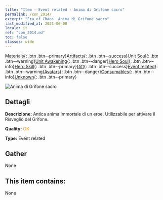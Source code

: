 ```yaml
---
title: "Item - Event related - Anima di Grifone sacro"
permalink: /con_2014/
excerpt: "Era of Chaos  Anima di Grifone sacro"
last_modified_at: 2021-06-08
locale: it
ref: "con_2014.md"
toc: false
classes: wide
---
```

 [Materials](/ItemsIT/){: .btn .btn--primary}[Artifacts](/ItemsIT/Artifacts/){: .btn .btn--success}[Unit Soul](/ItemsIT/UnitSoul/){: .btn .btn--warning}[Unit Awakening](/ItemsIT/UnitAwakening/){: .btn .btn--danger}[Hero Soul](/ItemsIT/HeroSoul/){: .btn .btn--info}[Hero Skill](/ItemsIT/HeroSkill/){: .btn .btn--primary}[Gift](/ItemsIT/Gift/){: .btn .btn--success}[Event related](/ItemsIT/Events/){: .btn .btn--warning}[Avatars](/ItemsIT/Avatars/){: .btn .btn--danger}[Consumables](/ItemsIT/Consumables/){: .btn .btn--info}[Unknown](/ItemsIT/Unknown/){: .btn .btn--primary}

 ![Anima di Grifone sacro](/images/t/juexing_103.jpg)

## Dettagli
 **Descrizione:** Antica anima immortale di un eroe. Utilizzabile per attivare il Risveglio del Grifone.

 **Quality:** <span style="color: #FF8C00">OK</span>

 **Type:** Event related

## Gather

  None

## This item contains:

  None

